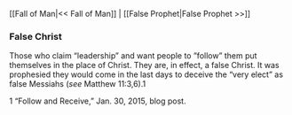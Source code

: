 [[Fall of Man|<< Fall of Man]]  |  [[False Prophet|False Prophet >>]]

### False Christ
Those who claim “leadership” and want people to ”follow” them put themselves in the place of Christ. They are, in effect, a false Christ. It was prophesied they would come in the last days to deceive the “very elect” as false Messiahs (*see* Matthew 11:3,6).1



1
“Follow and Receive,” Jan. 30, 2015, blog post.